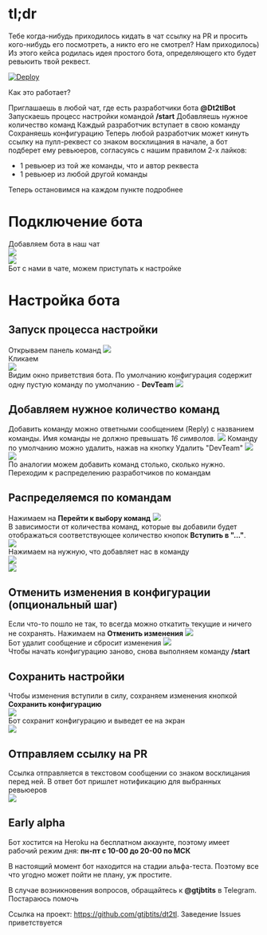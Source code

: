 # tl;dr
Тебе когда-нибудь приходилось кидать в чат ссылку на PR и просить кого-нибудь его посмотреть, 
а никто его не смотрел? Нам приходилось) Из этого кейса родилась идея простого бота, определяющего 
кто будет ревьюить твой реквест.

[![Deploy](https://www.herokucdn.com/deploy/button.svg)](https://heroku.com/deploy)

Как это работает?

Приглашаешь в любой чат, где есть разработчики бота **@Dt2tlBot**
Запускаешь процесс настройки командой **/start**
Добавляешь нужное количество команд
Каждый разработчик вступает в свою команду
Сохраняешь конфигурацию
Теперь любой разработчик может кинуть ссылку на пулл-реквест со знаком восклицания в начале, 
а бот подберет ему ревьюеров, согласуясь с нашим правилом 2-х лайков:

* 1 ревьюер из той же команды, что и автор реквеста
* 1 ревьюер из любой другой команды  

Теперь остановимся на каждом пункте подробнее

# Подключение бота
Добавляем бота в наш чат  
![](./img/image2021-6-8_13-12-29.png)  
![](./img/image2021-6-8_13-12-48.png)  
Бот с нами в чате, можем приступать к настройке

# Настройка бота

## Запуск процесса настройки
Открываем панель команд
![](./img/image2021-6-8_13-14-17.png)  
Кликаем  
![](./img/image2021-6-8_13-15-55.png)  
Видим окно приветствия бота. По умолчанию конфигурация содержит одну пустую команду по умолчанию - **DevTeam**
![](./img/image2021-6-8_13-16-54.png)

## Добавляем нужное количество команд
Добавить команду можно ответными сообщением (Reply) с названием команды. Имя команды не должно превышать _16 символов._
![](./img/image2021-6-8_13-20-16.png)
Команду по умолчанию можно удалить, нажав на кнопку Удалить "DevTeam"
![](./img/image2021-6-8_13-21-5.png)  
![](./img/image2021-6-8_13-21-16.png)  
По аналогии можем добавить команд столько, сколько нужно. Переходим к распределению разработчиков по командам

## Распределяемся по командам
Нажимаем на **Перейти к выбору команд**
![](./img/image2021-6-8_13-24-47.png)  
В зависимости от количества команд, которые вы добавили будет отображаться соответствующее количество кнопок 
**Вступить в "..."**.  
![](./img/image2021-6-8_13-26-55.png)  
Нажимаем на нужную, что добавляет нас в команду  
![](./img/image2021-6-8_13-32-41.png)  
![](./img/image2021-6-8_13-32-58.png)  

## Отменить изменения в конфигурации (опциональный шаг)
Если что-то пошло не так, то всегда можно откатить текущие и ничего не сохранять. Нажимаем на **Отменить изменения**
![](./img/image2021-6-8_13-34-49.png)  
Бот удалит сообщение и сбросит изменения
![](./img/image2021-6-8_13-35-25.png)  
Чтобы начать конфигурацию заново, снова выполняем команду **/start**

## Сохранить настройки
Чтобы изменения вступили в силу, сохраняем изменения кнопкой **Сохранить конфигурацию**  
![](./img/image2021-6-8_13-37-14.png)  
Бот сохранит конфигурацию и выведет ее на экран  
![](./img/image2021-6-8_13-37-51.png)  

## Отправляем ссылку на PR
Ссылка отправляется в текстовом сообщении со знаком восклицания перед ней. В ответ бот пришлет нотификацию 
для выбранных ревьюеров  
![](./img/image2021-6-8_13-43-13.png)  

## Early alpha
Бот хостится на Heroku на бесплатном аккаунте, поэтому имеет рабочий режим дня: **пн-пт с 10-00 до 20-00 по МСК**

В настоящий момент бот находится на стадии альфа-теста. Поэтому все что угодно может пойти не плану, уж простите.

В случае возникновения вопросов, обращайтесь к **@gtjbtits** в Telegram. Постараюсь помочь

Ссылка на проект: https://github.com/gtjbtits/dt2tl. Заведение Issues приветствуется
